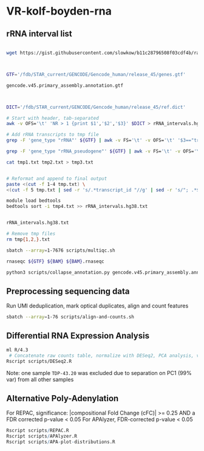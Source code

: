# VR-kolf-boyden-rna


## rRNA interval list

```bash

wget https://gist.githubusercontent.com/slowkow/b11c28796508f03cdf4b/raw/38d337698ff1e6915578dfa08826c73631c3e0b5/make_rRNA.sh



GTF='/fdb/STAR_current/GENCODE/Gencode_human/release_45/genes.gtf'

gencode.v45.primary_assembly.annotation.gtf



DICT='/fdb/STAR_current/GENCODE/Gencode_human/release_45/ref.dict'

# Start with header, tab-separated
awk -v OFS='\t' 'NR > 1 {print $1','$2','$3}' $DICT > rRNA_intervals.hg38.txt

# Add rRNA transcripts to tmp file
grep -F 'gene_type "rRNA"' ${GTF} | awk -v FS='\t' -v OFS='\t' '$3=="transcript" {print $1,$4,$5,$7,$9}' > tmp1.txt

grep -F 'gene_type "rRNA_pseudogene"' ${GTF} | awk -v FS='\t' -v OFS='\t' '$3=="transcript" {print $1,$4,$5,$7,$9}' > tmp2.txt

cat tmp1.txt tmp2.txt > tmp3.txt


# Reformat and append to final output
paste <(cut -f 1-4 tmp.txt) \
<(cut -f 5 tmp.txt | sed -r 's/.*transcript_id "//g' | sed -r 's/"; .*$//g') > tmp4.txt

module load bedtools
bedtools sort -i tmp4.txt >> rRNA_intervals.hg38.txt


rRNA_intervals.hg38.txt

# Remove tmp files
rm tmp{1,2,}.txt

sbatch --array=1-7676 scripts/multiqc.sh

rnaseqc ${GTF} ${BAM} ${BAM}.rnaseqc

python3 scripts/collapse_annotation.py gencode.v45.primary_assembly.annotation.gtf gencode.v45.genes.gtf
```
## Preprocessing sequencing data
Run UMI deduplication, mark optical duplicates, align and count features

```bash
sbatch --array=1-76 scripts/align-and-counts.sh 
```


## Differential RNA Expression Analysis
```bash
ml R/4.3
 # Concatenate raw counts table, normalize with DESeq2, PCA analysis, volcano and MA plots
Rscript scripts/DESeq2.R
```

Note: one sample `TDP-43.20` was excluded due to separation on PC1 (99% var) from all other samples

## Alternative Poly-Adenylation

For REPAC, significance: |compositional Fold Change (cFC)| >= 0.25 AND a FDR corrected p-value < 0.05
For APAlyzer, FDR-corrected p-value < 0.05
```R
Rscript scripts/REPAC.R
Rscript scripts/APAlyzer.R
Rscript scripts/APA-plot-distributions.R
```